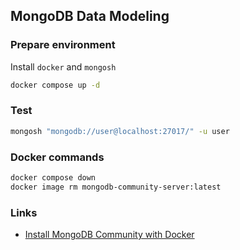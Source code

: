 ## MongoDB Data Modeling

### Prepare environment

Install `docker` and `mongosh`

```bash
docker compose up -d
```

### Test

```bash
mongosh "mongodb://user@localhost:27017/" -u user
```

### Docker commands

```bash
docker compose down
docker image rm mongodb-community-server:latest
```

### Links

- [Install MongoDB Community with Docker](https://www.mongodb.com/docs/manual/tutorial/install-mongodb-community-with-docker/#std-label-docker-mongodb-community-install)

  
